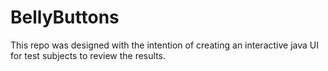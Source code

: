 # BellyButtons
This repo was designed with the intention of creating an interactive java UI for test subjects to review the results. 
